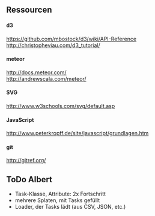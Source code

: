 ## Ressourcen

#### d3
<https://github.com/mbostock/d3/wiki/API-Reference>  
<http://christopheviau.com/d3_tutorial/>

#### meteor
<http://docs.meteor.com/>  
<http://andrewscala.com/meteor/>

#### SVG
<http://www.w3schools.com/svg/default.asp>

#### JavaScript
<http://www.peterkropff.de/site/javascript/grundlagen.htm>

#### git
<http://gitref.org/>



## ToDo Albert

+ Task-Klasse, Attribute: 2x Fortschritt
+ mehrere Splaten, mit Tasks gefüllt
+ Loader, der Tasks lädt (aus CSV, JSON, etc.)
